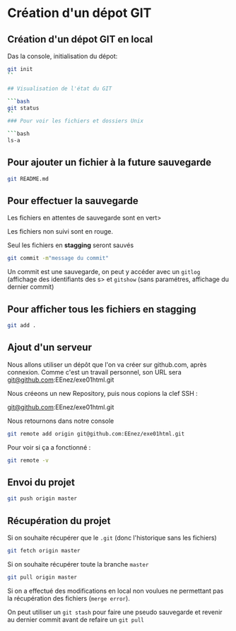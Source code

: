# Création d'un dépot GIT

## Création d'un dépot GIT en local

Das la console, initialisation du dépot:

```bash
git init
``

## Visualisation de l'état du GIT

```bash
git status
``
### Pour voir les fichiers et dossiers Unix

```bash
ls-a
```

## Pour ajouter un fichier à la future sauvegarde

```bash
git README.md
```

## Pour effectuer la sauvegarde

Les fichiers en attentes de sauvegarde sont en vert>

Les fichiers non suivi sont en rouge.

Seul les fichiers en **stagging** seront sauvés

```bash
git commit -m"message du commit"
```
Un commit est une sauvegarde, on peut y accéder avec un `gitlog` (affichage des identifiants des s> et `gitshow` (sans paramétres, affichage du dernier commit)

## Pour afficher tous les fichiers en stagging

```bash
git add .
```

## Ajout d'un serveur

Nous allons utiliser un dépôt que l'on va créer sur github.com,
après connexion. Comme c'est un travail personnel, son URL sera git@github.com:EEnez/exe01html.git

Nous créeons un new Repository, puis nous copions la clef SSH :

git@github.com:EEnez/exe01html.git

Nous retournons dans notre console

```bash 
git remote add origin git@github.com:EEnez/exe01html.git
```

Pour voir si ça a fonctionné :

```bash
git remote -v
```

## Envoi du projet

```bash
git push origin master
```
## Récupération du projet

Si on souhaite récupérer que le `.git` (donc l'historique sans les fichiers)

```bash
git fetch origin master
```

Si on souhaite récupérer toute la branche `master`

```bash
git pull origin master
```

Si on a effectué des modifications en local non voulues ne permettant pas la récupération des fichiers (`merge error`).

On peut utiliser un `git stash` pour faire une pseudo sauvegarde et revenir au dernier commit avant de refaire un `git pull`

